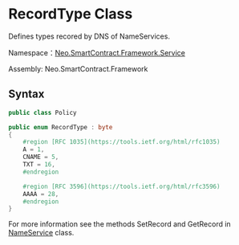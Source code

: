 # RecordType Class

Defines types recored by DNS of NameServices.

Namespace：[Neo.SmartContract.Framework.Service](../Neo.SmartContract.Framework.Service.md)

Assembly: Neo.SmartContract.Framework

## Syntax

```c#
public class Policy
```

```c#
public enum RecordType : byte
{
    #region [RFC 1035](https://tools.ietf.org/html/rfc1035)
    A = 1,
    CNAME = 5,
    TXT = 16,
    #endregion

    #region [RFC 3596](https://tools.ietf.org/html/rfc3596)
    AAAA = 28,
    #endregion
}
```

For more information see the methods SetRecord and GetRecord in [NameService](NameService.md) class.